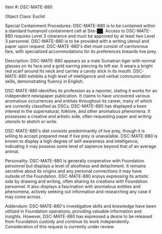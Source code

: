 Item #: DSC-MATE-880

Object Class: Euclid

Special Containment Procedures:
DSC-MATE-880 is to be contained within a standard humanoid containment cell at Site-██. Access to DSC-MATE-880 requires Level 3 clearance and must be approved by at least two Level 3 personnel. DSC-MATE-880 is to be provided with a writing utensil and paper upon request. DSC-MATE-880's diet must consist of carnivorous fare, with specialized accommodations for its preferences towards live prey.

Description:
DSC-MATE-880 appears as a male Sumatran tiger with normal glasses on its face and a gold earring piercing its left ear. It wears a bright red scarf around its neck and carries a candy stick in its mouth. DSC-MATE-880 exhibits a high level of intelligence and verbal communication skills, demonstrating fluency in English.

DSC-MATE-880 identifies its profession as a reporter, stating it works for an independent newspaper publication. It claims to have uncovered various anomalous occurrences and entities throughout its career, many of which are currently classified as DSCs. DSC-MATE-880 has displayed a keen interest in the supernatural, folklore, and other anomalous phenomena. It possesses a creative and artistic side, often requesting paper and writing utensils to sketch or write.

DSC-MATE-880's diet consists predominantly of live prey, though it is willing to accept prepared meat if live prey is unavailable. DSC-MATE-880 is known to display a high degree of self-awareness and intelligence, indicating it may possess some level of sapience beyond that of an average animal.

Personality:
DSC-MATE-880 is generally cooperative with Foundation personnel but displays a level of aloofness and detachment. It remains secretive about its origins and any personal connections it may have outside of the Foundation. DSC-MATE-880 enjoys expressing its artistic side by drawing and writing, often sharing its creations with Foundation personnel. It also displays a fascination with anomalous entities and phenomena, actively seeking out information and researching any case it may come across.

Addendum:
DSC-MATE-880's investigative skills and knowledge have been utilized in Foundation operations, providing valuable information and insights. However, DSC-MATE-880 has expressed a desire to be released from Foundation custody and continue its work independently. Consideration of this request is currently under review.